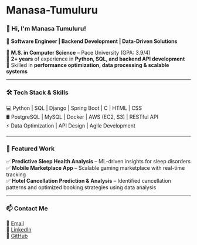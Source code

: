 # Manasa-Tumuluru
### 👋 Hi, I'm Manasa Tumuluru!  
🚀 **Software Engineer | Backend Development | Data-Driven Solutions**  

🔹 **M.S. in Computer Science** – Pace University (GPA: 3.9/4)  
🔹 **2+ years** of experience in **Python, SQL, and backend API development**  
🔹 Skilled in **performance optimization, data processing & scalable systems**  

---

### 🛠️ Tech Stack & Skills  

💻 Python | SQL | Django | Spring Boot | C | HTML | CSS  
🛢️ PostgreSQL | MySQL | Docker | AWS (EC2, S3) | RESTful API  
⚡ Data Optimization | API Design | Agile Development  


---

### 📌 Featured Work  

✅ **Predictive Sleep Health Analysis** – ML-driven insights for sleep disorders  
✅ **Mobile Marketplace App** – Scalable gaming marketplace with real-time tracking  
✅ **Hotel Cancellation Prediction & Analysis** – Identified cancellation patterns and optimized booking strategies using data analysis  



---

### 📫 Contact Me  

📩 [Email](mailto:lakshmimanasa.tumuluru@gmail.com)  
🔗 [LinkedIn](https://www.linkedin.com/in/manasa-tumuluru/)  
📂 [GitHub](https://github.com/lakshmi-tumuluru)  
